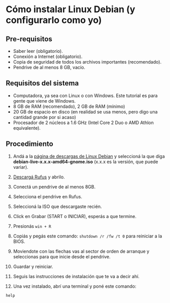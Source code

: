 # Cómo instalar Linux Debian (y configurarlo como yo)

## Pre-requisitos
- Saber leer (obligatorio).
- Conexión a Internet (obligatorio).
- Copia de seguridad de todos los archivos importantes (recomendado).
- Pendrive de al menos 8 GB, vacío.

## Requisitos del sistema
- Computadora, ya sea con Linux o con Windows. Este tutorial es para gente que viene de Windows.
- 8 GB de RAM (recomendado), 2 GB de RAM (mínimo)
- 20 GB de espacio en disco (en realidad se usa menos, pero digo una cantidad grande por si acaso)
- Procesador de 2 núcleos a 1.6 GHz (Intel Core 2 Duo o AMD Athlon equivalente).

## Procedimiento

1. Andá a la [página de descargas de Linux Debian](https://cdimage.debian.org/debian-cd/current-live/amd64/iso-hybrid/) y seleccioná la que diga **debian-live-x.x.x-amd64-gnome.iso** (x.x.x es la versión, que puede variar).

2. [Descargá Rufus](https://github.com/pbatard/rufus/releases/download/v4.4/rufus-4.4p.exe) y abrilo.

3. Conectá un pendrive de al menos 8GB.

4. Selecciona el pendrive en Rufus.

5. Seleccioná la ISO que descargaste recién.

6. Click en Grabar (START o INICIAR), esperás a que termine.

7. Presionás `win + R`

8. Copiás y pegás este comando: `shutdown /r /fw /t 0` para reiniciar a la BIOS.

9. Moviendote con las flechas vas al sector de orden de arranque y seleccionas para que inicie desde el pendrive.

10. Guardar y reiniciar.

11. Seguis las instrucciones de instalación que te va a decir ahí.

12. Una vez instalado, abrí una terminal y poné este comando:

```help```